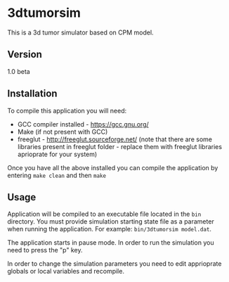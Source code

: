 3dtumorsim
==========

This is a 3d tumor simulator based on CPM model.

Version
----

1.0 beta

Installation
----

To compile this application you will need:
  - GCC compiler installed - https://gcc.gnu.org/
  - Make (if not present with GCC)
  - freeglut - http://freeglut.sourceforge.net/ (note that there are some libraries present in freeglut folder - replace them with freeglut libraries aprioprate for your system)

Once you have all the above installed you can compile the application by entering `make clean` and then `make`

Usage
----

Application will be compiled to an executable file located in the `bin` directory. You must provide simulation starting state file as a parameter when running the application. For example: `bin/3dtumorsim model.dat`.

The application starts in pause mode. In order to run the simulation you need to press the "p" key.

In order to change the simulation parameters you need to edit apprioprate globals or local variables and recompile.
